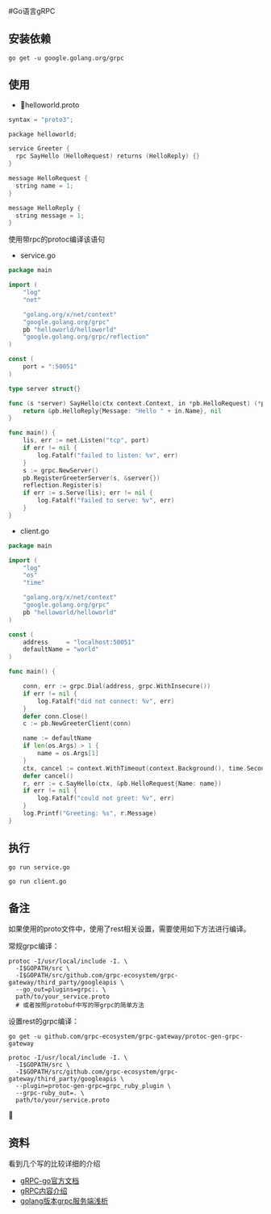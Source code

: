 #Go语言gRPC
## 安装依赖
`go get -u google.golang.org/grpc`

## 使用
- helloworld.proto
```c++
syntax = "proto3";

package helloworld;

service Greeter {
  rpc SayHello (HelloRequest) returns (HelloReply) {}
}

message HelloRequest {
  string name = 1;
}

message HelloReply {
  string message = 1;
}
```

使用带rpc的protoc编译该语句

- service.go
```go
package main

import (
	"log"
	"net"

	"golang.org/x/net/context"
	"google.golang.org/grpc"
	pb "helloworld/helloworld"
	"google.golang.org/grpc/reflection"
)

const (
	port = ":50051"
)

type server struct{}

func (s *server) SayHello(ctx context.Context, in *pb.HelloRequest) (*pb.HelloReply, error) {
	return &pb.HelloReply{Message: "Hello " + in.Name}, nil
}

func main() {
	lis, err := net.Listen("tcp", port)
	if err != nil {
		log.Fatalf("failed to listen: %v", err)
	}
	s := grpc.NewServer()
	pb.RegisterGreeterServer(s, &server{})
	reflection.Register(s)
	if err := s.Serve(lis); err != nil {
		log.Fatalf("failed to serve: %v", err)
	}
}
```
- client.go
```go
package main

import (
	"log"
	"os"
	"time"

	"golang.org/x/net/context"
	"google.golang.org/grpc"
	pb "helloworld/helloworld"
)

const (
	address     = "localhost:50051"
	defaultName = "world"
)

func main() {

	conn, err := grpc.Dial(address, grpc.WithInsecure())
	if err != nil {
		log.Fatalf("did not connect: %v", err)
	}
	defer conn.Close()
	c := pb.NewGreeterClient(conn)

	name := defaultName
	if len(os.Args) > 1 {
		name = os.Args[1]
	}
	ctx, cancel := context.WithTimeout(context.Background(), time.Second)
	defer cancel()
	r, err := c.SayHello(ctx, &pb.HelloRequest{Name: name})
	if err != nil {
		log.Fatalf("could not greet: %v", err)
	}
	log.Printf("Greeting: %s", r.Message)
}
```

## 执行
`go run service.go`

`go run client.go`

## 备注
如果使用的proto文件中，使用了rest相关设置，需要使用如下方法进行编译。

常规grpc编译：
```shell
protoc -I/usr/local/include -I. \
  -I$GOPATH/src \
  -I$GOPATH/src/github.com/grpc-ecosystem/grpc-gateway/third_party/googleapis \
  --go_out=plugins=grpc:. \
  path/to/your_service.proto
  # 或者按照protobuf中写的带grpc的简单方法
```

设置rest的grpc编译：

`go get -u github.com/grpc-ecosystem/grpc-gateway/protoc-gen-grpc-gateway`
```shell
protoc -I/usr/local/include -I. \
  -I$GOPATH/src \
  -I$GOPATH/src/github.com/grpc-ecosystem/grpc-gateway/third_party/googleapis \
  --plugin=protoc-gen-grpc=grpc_ruby_plugin \
  --grpc-ruby_out=. \
  path/to/your/service.proto
```



## 资料
看到几个写的比较详细的介绍
- [gRPC-go官方文档](http://doc.oschina.net/grpc?t=60133#client)
- [gRPC内容介绍](https://blog.csdn.net/phantom_111/article/details/74356739)
- [golang版本grpc服务端浅析](https://guidao.github.io/grpc_server.html)